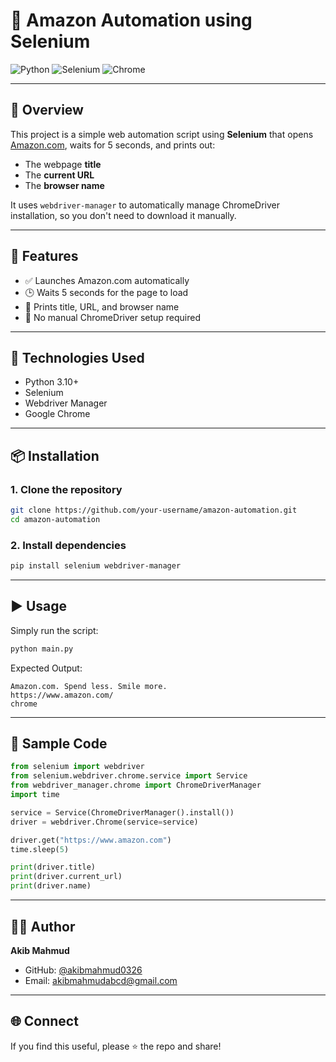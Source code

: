 # 🛒 Amazon Automation using Selenium

![Python](https://img.shields.io/badge/Python-3.10%2B-blue)
![Selenium](https://img.shields.io/badge/Selenium-Automation-brightgreen)
![Chrome](https://img.shields.io/badge/Browser-Chrome-yellow)

---

## 📌 Overview

This project is a simple web automation script using **Selenium** that opens [Amazon.com](https://www.amazon.com), waits for 5 seconds, and prints out:

- The webpage **title**
- The **current URL**
- The **browser name**

It uses `webdriver-manager` to automatically manage ChromeDriver installation, so you don't need to download it manually.

---

## 🚀 Features

- ✅ Launches Amazon.com automatically  
- 🕒 Waits 5 seconds for the page to load  
- 🧾 Prints title, URL, and browser name  
- 🔧 No manual ChromeDriver setup required  

---

## 🧰 Technologies Used

- Python 3.10+
- Selenium
- Webdriver Manager
- Google Chrome

---

## 📦 Installation

### 1. Clone the repository

```bash
git clone https://github.com/your-username/amazon-automation.git
cd amazon-automation
```

### 2. Install dependencies

```bash
pip install selenium webdriver-manager
```

---

## ▶️ Usage

Simply run the script:

```bash
python main.py
```

Expected Output:

```
Amazon.com. Spend less. Smile more.
https://www.amazon.com/
chrome
```

---

## 🧪 Sample Code

```python
from selenium import webdriver
from selenium.webdriver.chrome.service import Service
from webdriver_manager.chrome import ChromeDriverManager
import time

service = Service(ChromeDriverManager().install())
driver = webdriver.Chrome(service=service)

driver.get("https://www.amazon.com")
time.sleep(5)

print(driver.title)
print(driver.current_url)
print(driver.name)
```

---

## 🙋‍♂️ Author

**Akib Mahmud**

- GitHub: [@akibmahmud0326](https://github.com/your-username)
- Email: akibmahmudabcd@gmail.com

---

## 🌐 Connect

If you find this useful, please ⭐ the repo and share!

